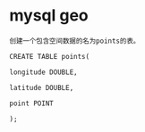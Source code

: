 # mysql geo

```
创建一个包含空间数据的名为points的表。

CREATE TABLE points(

longitude DOUBLE,

latitude DOUBLE,

point POINT

);
```

